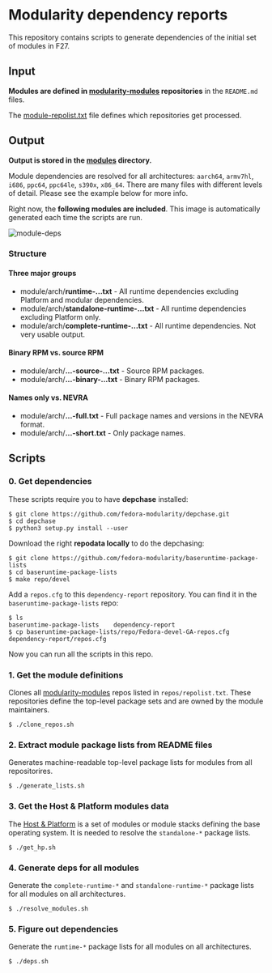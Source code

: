 # Modularity dependency reports

This repository contains scripts to generate dependencies of the initial set of modules in F27.

## Input

**Modules are defined in [modularity-modules](https://github.com/modularity-modules) repositories** in the `README.md` files. 

The [module-repolist.txt](module-repolist.txt) file defines which repositories get processed.

## Output

**Output is stored in the [modules](modules) directory.**

Module dependencies are resolved for all architectures: `aarch64`, `armv7hl`, `i686`, `ppc64`, `ppc64le`, `s390x`, `x86_64`. There are many files with different levels of detail. Please see the example below for more info.

Right now, the **following modules are included**. This image is automatically generated each time the scripts are run.

![module-deps](img/module-deps.png)

### Structure

#### Three major groups

* module/arch/**runtime-...txt** - All runtime dependencies excluding Platform and modular dependencies.
* module/arch/**standalone-runtime-...txt** - All runtime dependencies excluding Platform only.
* module/arch/**complete-runtime-...txt** - All runtime dependencies. Not very usable output.

#### Binary RPM vs. source RPM

* module/arch/**...-source-...txt** - Source RPM packages.
* module/arch/**...-binary-...txt** - Binary RPM packages.

#### Names only vs. NEVRA

* module/arch/**...-full.txt** - Full package names and versions in the NEVRA format.
* module/arch/**...-short.txt** - Only package names.

## Scripts

### 0. Get dependencies 

These scripts require you to have **depchase** installed:

```
$ git clone https://github.com/fedora-modularity/depchase.git
$ cd depchase
$ python3 setup.py install --user
```

Download the right **repodata locally** to do the depchasing:

```
$ git clone https://github.com/fedora-modularity/baseruntime-package-lists
$ cd baseruntime-package-lists
$ make repo/devel
```

Add a `repos.cfg` to this `dependency-report` repository. You can find it in the `baseruntime-package-lists` repo:

```
$ ls 
baseruntime-package-lists    dependency-report
$ cp baseruntime-package-lists/repo/Fedora-devel-GA-repos.cfg dependency-report/repos.cfg
```

Now you can run all the scripts in this repo.

### 1. Get the module definitions

Clones all [modularity-modules](https://github.com/modularity-modules) repos listed in `repos/repolist.txt`. These repositories define the top-level package sets and are owned by the module maintainers.

```
$ ./clone_repos.sh
```

### 2. Extract module package lists from README files

Generates machine-readable top-level package lists for modules from all repositorires.

```
$ ./generate_lists.sh
```

### 3. Get the Host & Platform modules data

The [Host & Platform](https://github.com/fedora-modularity/hp) is a set of modules or module stacks defining the base operating system. It is needed to resolve the `standalone-*` package lists.

```
$ ./get_hp.sh
```

### 4. Generate deps for all modules

Generate the `complete-runtime-*` and `standalone-runtime-*` package lists for all modules on all architectures. 

```
$ ./resolve_modules.sh
```

### 5. Figure out dependencies

Generate the `rumtime-*` package lists for all modules on all architectures.

```
$ ./deps.sh
```
